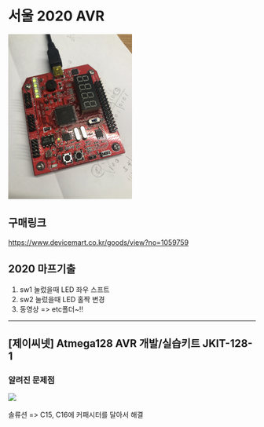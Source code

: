 # 서울 2020 AVR 

<img src = "./etc/m_2020.JPG" width="50%">

## 구매링크
https://www.devicemart.co.kr/goods/view?no=1059759

## 2020 마프기출
1. sw1 눌렀을때 LED 좌우 스프트
2. sw2 눌렀을때 LED 홀짝 변경
3. 동영상 => etc폴더~!!
---
## [제이씨넷] Atmega128 AVR 개발/실습키트 JKIT-128-1
### 알려진 문제점
<img src = "./etc/avr_img.JPG" width="50%">

솔류션 => C15, C16에 커패시터를 달아서 해결